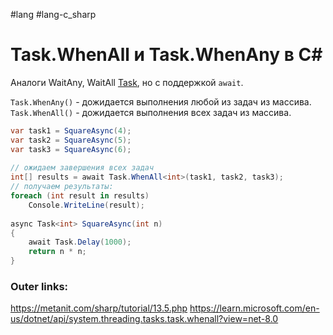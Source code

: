 #lang #lang-c_sharp 

# Task.WhenAll и Task.WhenAny в C#

Аналоги WaitAny, WaitAll [Task](1.%20Languages/C-sharp/Ассинхронность%20и%20многопоточность/2.%20TPL/Task.md), но с поддержкой `await`. 

`Task.WhenAny()` - дожидается выполнения любой из задач из массива.
`Task.WhenAll()` - дожидается выполнения всех задач из массива.

```csharp
var task1 = SquareAsync(4);
var task2 = SquareAsync(5);
var task3 = SquareAsync(6);
 
// ожидаем завершения всех задач
int[] results = await Task.WhenAll<int>(task1, task2, task3);
// получаем результаты:
foreach (int result in results)
    Console.WriteLine(result);
 
async Task<int> SquareAsync(int n)
{
    await Task.Delay(1000);
    return n * n;
}
```

### Outer links:
https://metanit.com/sharp/tutorial/13.5.php
https://learn.microsoft.com/en-us/dotnet/api/system.threading.tasks.task.whenall?view=net-8.0